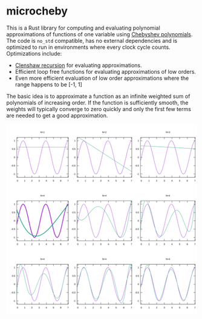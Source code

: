 # microcheby

This is a Rust library for computing and evaluating polynomial approximations of functions of one variable using [Chebyshev polynomials](https://en.wikipedia.org/wiki/Chebyshev_polynomials). The code is `no_std` compatible, has no external dependencies and is optimized to run in environments where every clock cycle counts. Optimizations include:

* [Clenshaw recursion](https://en.wikipedia.org/wiki/Clenshaw_algorithm) for evaluating approximations.
* Efficient loop free functions for evaluating approximations of low orders.
* Even more efficient evaluation of low order approximations where the range happens to be [-1, 1]

The basic idea is to approximate a function as an infinite weighted sum of polynomials of increasing order. If the function is sufficiently smooth, the weights will typically converge to zero quickly and only the first few terms are needed to get a good approximation.

![](plots/sinx.svg)
